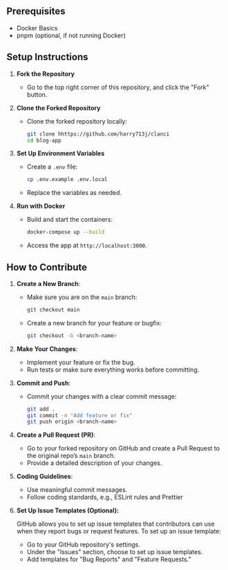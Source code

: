## Prerequisites

- Docker Basics
- pnpm (optional, if not running Docker)

## Setup Instructions

1. **Fork the Repository**

   - Go to the top right corner of this repository, and click the "Fork" button.

2. **Clone the Forked Repository**

   - Clone the forked repository locally:
     ```bash
     git clone hhttps://github.com/harry713j/clanci
     cd blog-app
     ```

3. **Set Up Environment Variables**

   - Create a `.env` file:
     ```bash
     cp .env.example .env.local
     ```
   - Replace the variables as needed.

4. **Run with Docker**
   - Build and start the containers:
     ```bash
     docker-compose up --build
     ```
   - Access the app at `http://localhost:3000`.

## How to Contribute

1. **Create a New Branch**:

   - Make sure you are on the `main` branch:
     ```bash
     git checkout main
     ```
   - Create a new branch for your feature or bugfix:
     ```bash
     git checkout -b <branch-name>
     ```

2. **Make Your Changes**:

   - Implement your feature or fix the bug.
   - Run tests or make sure everything works before committing.

3. **Commit and Push**:

   - Commit your changes with a clear commit message:
     ```bash
     git add .
     git commit -m "Add feature or fix"
     git push origin <branch-name>
     ```

4. **Create a Pull Request (PR)**:

   - Go to your forked repository on GitHub and create a Pull Request to the original repo’s `main` branch.
   - Provide a detailed description of your changes.

5. **Coding Guidelines**:

   - Use meaningful commit messages.
   - Follow coding standards, e.g., ESLint rules and Prettier

6. **Set Up Issue Templates (Optional):**

   GitHub allows you to set up issue templates that contributors can use when they report bugs or request features. To set up an issue template:

   - Go to your GitHub repository's settings.
   - Under the "Issues" section, choose to set up issue templates.
   - Add templates for "Bug Reports" and "Feature Requests."
